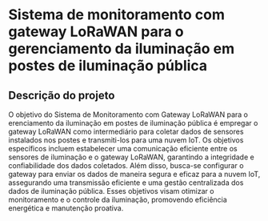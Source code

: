 # Sistema de monitoramento com gateway LoRaWAN para o gerenciamento da iluminação em postes de iluminação pública

## Descrição do projeto
O objetivo do Sistema de Monitoramento com Gateway LoRaWAN para o erenciamento da iluminação em postes de iluminação pública é empregar o gateway LoRaWAN como intermediário para coletar dados de sensores instalados nos postes e transmiti-los para uma nuvem IoT. Os objetivos específicos incluem estabelecer uma comunicação eficiente entre os sensores de iluminação e o gateway LoRaWAN, garantindo a integridade e confiabilidade dos dados coletados. Além disso, busca-se configurar o gateway para enviar os dados de maneira segura e eficaz para a nuvem IoT, assegurando uma transmissão eficiente e uma gestão centralizada dos dados de iluminação pública. Esses objetivos visam otimizar o monitoramento e o controle da iluminação, promovendo eficiência energética e manutenção proativa.
 
